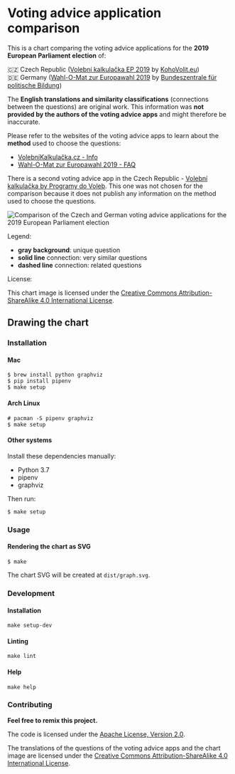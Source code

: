 # Voting advice application comparison

This is a chart comparing the voting advice applications for the **2019 European
Parliament election** of:

&#x1f1e8;&#x1f1ff; Czech Republic ([Volební kalkulačka EP
2019](https://volebnikalkulacka.cz/cs/evropsky-parlament-2019/) by
[KohoVolit.eu](http://kohovolit.eu/))\
&#x1f1e9;&#x1f1ea; Germany ([Wahl-O-Mat zur Europawahl
2019](https://www.wahl-o-mat.de/europawahl2019/) by [Bundeszentrale für
politische Bildung](https://www.bpb.de/))

The **English translations and similarity classifications** (connections between
the questions) are original work. This information was **not provided by the
authors of the voting advice apps** and might therefore be inaccurate.

Please refer to the websites of the voting advice apps to learn about the
**method** used to choose the questions:

- [VolebníKalkulačka.cz - Info](https://volebnikalkulacka.cz/info/)
- [Wahl-O-Mat zur Europawahl 2019 - FAQ](https://www.wahl-o-mat.de/europawahl2019/popup_faq.php)

There is a second voting advice app in the Czech Republic - [Volební kalkulačka
by Programy do
Voleb](https://eu2019.programydovoleb.cz/volebni-kalkulacka). This one was not
chosen for the comparison because it does not publish any information on the
method used to choose the questions.

![Comparison of the Czech and German voting advice applications for the 2019
European Parliament election](./dist/graph.svg)

Legend:

- **gray background**: unique question
- **solid line** connection: very similar questions
- **dashed line** connection: related questions

License:

This chart image is licensed under the [Creative Commons Attribution-ShareAlike
4.0 International License](http://creativecommons.org/licenses/by-sa/4.0/).

## Drawing the chart

### Installation

#### Mac

``` shell
$ brew install python graphviz
$ pip install pipenv
$ make setup
```

#### Arch Linux

``` shell
# pacman -S pipenv graphviz
$ make setup
```

#### Other systems

Install these dependencies manually:

- Python 3.7
- pipenv
- graphviz

Then run:

``` shell
$ make setup
```

### Usage

#### Rendering the chart as SVG

```
$ make
```

The chart SVG will be created at `dist/graph.svg`.

### Development

#### Installation

``` shell
make setup-dev
```

#### Linting

``` shell
make lint
```

#### Help

``` shell
make help
```

### Contributing

**Feel free to remix this project.**

The code is licensed under the [Apache License, Version
2.0](http://www.apache.org/licenses/LICENSE-2.0).

The translations of the questions of the voting advice apps and the chart image
are licensed under the [Creative Commons Attribution-ShareAlike 4.0
International License](http://creativecommons.org/licenses/by-sa/4.0/).
